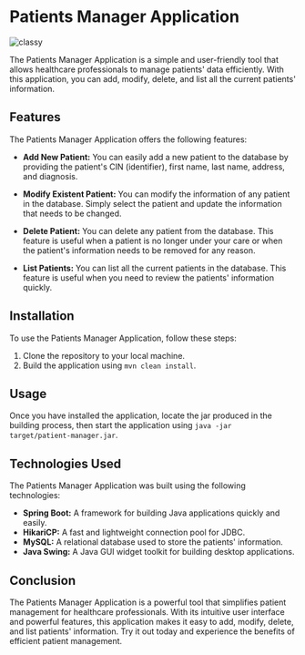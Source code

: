 # Patients Manager Application
![classy](https://media.giphy.com/media/WsNbxuFkLi3IuGI9NU/giphy.gif)

The Patients Manager Application is a simple and user-friendly tool that allows healthcare professionals to manage patients' data efficiently. With this application, you can add, modify, delete, and list all the current patients' information.

## Features

The Patients Manager Application offers the following features:

- **Add New Patient:** You can easily add a new patient to the database by providing the patient's CIN (identifier), first name, last name, address, and diagnosis.

- **Modify Existent Patient:** You can modify the information of any patient in the database. Simply select the patient and update the information that needs to be changed.

- **Delete Patient:** You can delete any patient from the database. This feature is useful when a patient is no longer under your care or when the patient's information needs to be removed for any reason.

- **List Patients:** You can list all the current patients in the database. This feature is useful when you need to review the patients' information quickly.

## Installation

To use the Patients Manager Application, follow these steps:

1. Clone the repository to your local machine.
2. Build the application using `mvn clean install`.

## Usage

Once you have installed the application, locate the jar produced in the building process, then start the application using `java -jar target/patient-manager.jar`.


## Technologies Used

The Patients Manager Application was built using the following technologies:

- **Spring Boot:** A framework for building Java applications quickly and easily.
- **HikariCP:** A fast and lightweight connection pool for JDBC.
- **MySQL:** A relational database used to store the patients' information.
- **Java Swing:** A Java GUI widget toolkit for building desktop applications.

## Conclusion

The Patients Manager Application is a powerful tool that simplifies patient management for healthcare professionals. With its intuitive user interface and powerful features, this application makes it easy to add, modify, delete, and list patients' information. Try it out today and experience the benefits of efficient patient management.
